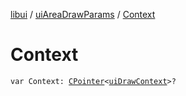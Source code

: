[libui](../index.md) / [uiAreaDrawParams](index.md) / [Context](./-context.md)

# Context

`var Context: `[`CPointer`](../../kotlinx.cinterop/-c-pointer/index.md)`<`[`uiDrawContext`](../ui-draw-context.md)`>?`